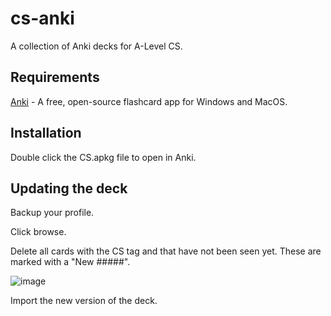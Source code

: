 # cs-anki
A collection of Anki decks for A-Level CS.

## Requirements
[Anki](https://apps.ankiweb.net/) - A free, open-source flashcard app for Windows and MacOS.

## Installation
Double click the CS.apkg file to open in Anki.

## Updating the deck
Backup your profile.

Click browse.

Delete all cards with the CS tag and that have not been seen yet. These are marked with a "New #####".

![image](https://user-images.githubusercontent.com/65739117/150214914-210ff23d-e650-4afb-ae8c-50b084220f44.png)

Import the new version of the deck.
